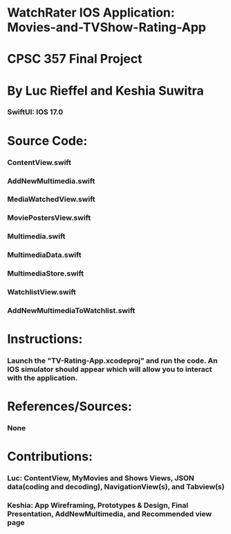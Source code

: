 # WatchRater IOS Application: Movies-and-TVShow-Rating-App
# CPSC 357 Final Project
# By Luc Rieffel and Keshia Suwitra 
### SwiftUI: IOS 17.0

# Source Code:
### ContentView.swift
### AddNewMultimedia.swift
### MediaWatchedView.swift
### MoviePostersView.swift
### Multimedia.swift
### MultimediaData.swift
### MultimediaStore.swift
### WatchlistView.swift
### AddNewMultimediaToWatchlist.swift

# Instructions: 
### Launch the "TV-Rating-App.xcodeproj" and run the code. An IOS simulator should appear which will allow you to interact with the application.

# References/Sources: 
### None

# Contributions: 
### Luc: ContentView, MyMovies and Shows Views, JSON data(coding and decoding), NavigationView(s), and Tabview(s)
### Keshia: App Wireframing, Prototypes & Design, Final Presentation, AddNewMultimedia, and Recommended view page
